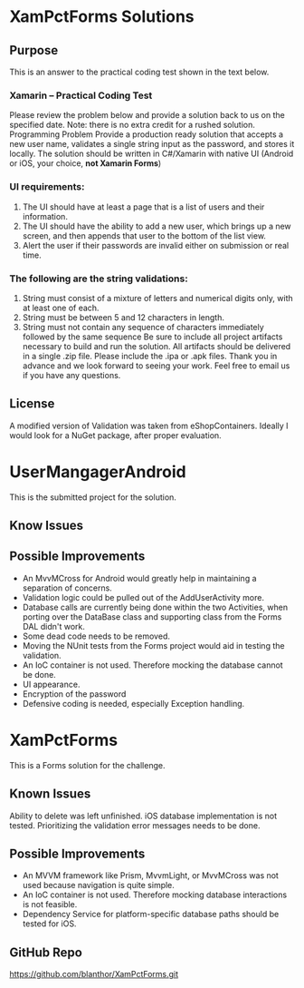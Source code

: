 # XamPctForms Solutions
## Purpose
This is an answer to the practical coding test shown in the text below.
### Xamarin – Practical Coding Test
Please review the problem below and provide a solution back to us on the specified date.
Note: there is no extra credit for a rushed solution.
Programming Problem
Provide a production ready solution that accepts a new user name, validates a single string input as the password, and
stores it locally. The solution should be written in C#/Xamarin with native UI (Android or iOS, your choice, **not Xamarin Forms**)
### UI requirements:
1. The UI should have at least a page that is a list of users and their information.
2. The UI should have the ability to add a new user, which brings up a new screen, and then appends that user to the
bottom of the list view.
3. Alert the user if their passwords are invalid either on submission or real time.
### The following are the string validations:
1. String must consist of a mixture of letters and numerical digits only, with at least one of each.
2. String must be between 5 and 12 characters in length.
3. String must not contain any sequence of characters immediately followed by the same sequence
Be sure to include all project artifacts necessary to build and run the solution.
All artifacts should be delivered in a single .zip file. Please include the .ipa or .apk files.
Thank you in advance and we look forward to seeing your work. Feel free to email us if you have any questions.
## License
A modified version of Validation was taken from eShopContainers. Ideally I would look for a NuGet package, after proper evaluation.
# UserMangagerAndroid
This is the submitted project for the solution.
## Know Issues

## Possible Improvements
* An MvvMCross for Android would greatly help in maintaining a separation of concerns. 
* Validation logic could be pulled out of the AddUserActivity more.
* Database calls are currently being done within the two Activities, when porting over the DataBase class and supporting class from the Forms DAL didn't work.
* Some dead code needs to be removed.
* Moving the NUnit tests from the Forms project would aid in testing the validation.
* An IoC container is not used. Therefore mocking the database cannot be done. 
* UI appearance.
* Encryption of the password
* Defensive coding is needed, especially Exception handling.

# XamPctForms
This is a Forms solution for the challenge.
## Known Issues
Ability to delete was left unfinished.
iOS database implementation is not tested.
Prioritizing the validation error messages needs to be done.

## Possible Improvements
* An MVVM framework like Prism, MvvmLight, or MvvMCross was not used because navigation is quite simple.
* An IoC container is not used. Therefore mocking database interactions is not feasible.
* Dependency Service for platform-specific database paths should be tested for iOS.

## GitHub Repo 
https://github.com/blanthor/XamPctForms.git
